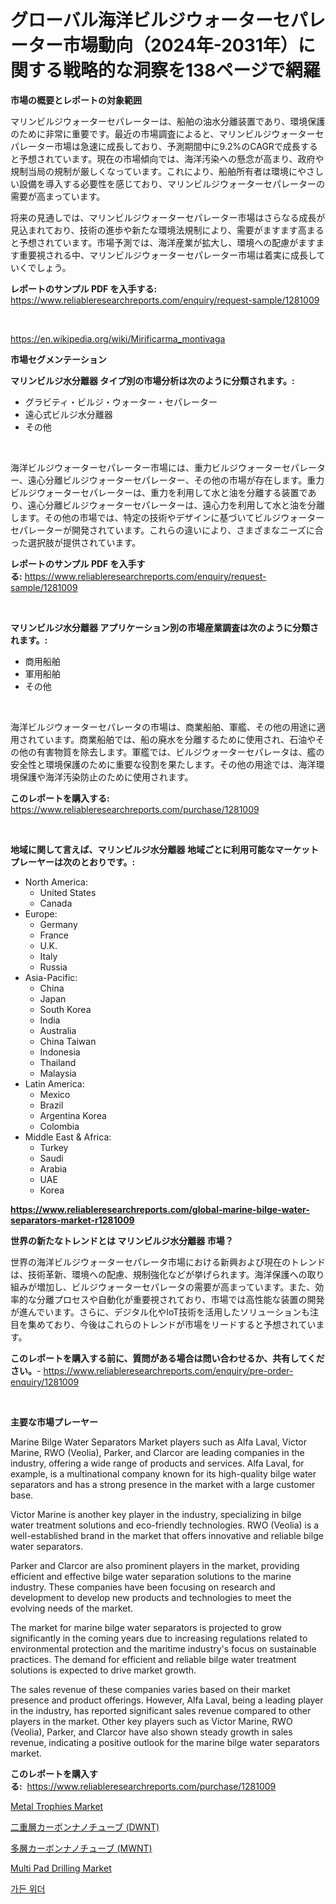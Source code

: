 <p><h1>グローバル海洋ビルジウォーターセパレーター市場動向（2024年-2031年）に関する戦略的な洞察を138ページで網羅</h1></p><p><strong>市場の概要とレポートの対象範囲</strong></p>
<p><p>マリンビルジウォーターセパレーターは、船舶の油水分離装置であり、環境保護のために非常に重要です。最近の市場調査によると、マリンビルジウォーターセパレーター市場は急速に成長しており、予測期間中に9.2%のCAGRで成長すると予想されています。現在の市場傾向では、海洋汚染への懸念が高まり、政府や規制当局の規制が厳しくなっています。これにより、船舶所有者は環境にやさしい設備を導入する必要性を感じており、マリンビルジウォーターセパレーターの需要が高まっています。</p><p>将来の見通しでは、マリンビルジウォーターセパレーター市場はさらなる成長が見込まれており、技術の進歩や新たな環境法規制により、需要がますます高まると予想されています。市場予測では、海洋産業が拡大し、環境への配慮がますます重要視される中、マリンビルジウォーターセパレーター市場は着実に成長していくでしょう。</p></p>
<p><strong>レポートのサンプル PDF を入手する:</strong> <a href="https://www.reliableresearchreports.com/enquiry/request-sample/1281009">https://www.reliableresearchreports.com/enquiry/request-sample/1281009</a></p>
<p>&nbsp;</p>
<p><a href="https://en.wikipedia.org/wiki/Mirificarma_montivaga">https://en.wikipedia.org/wiki/Mirificarma_montivaga</a></p>
<p><strong>市場セグメンテーション</strong></p>
<p><strong>マリンビルジ水分離器 タイプ別の市場分析は次のように分類されます。:</strong></p>
<p><ul><li>グラビティ・ビルジ・ウォーター・セパレーター</li><li>遠心式ビルジ水分離器</li><li>その他</li></ul></p>
<p>&nbsp;</p>
<p><p>海洋ビルジウォーターセパレーター市場には、重力ビルジウォーターセパレーター、遠心分離ビルジウォーターセパレーター、その他の市場が存在します。重力ビルジウォーターセパレーターは、重力を利用して水と油を分離する装置であり、遠心分離ビルジウォーターセパレーターは、遠心力を利用して水と油を分離します。その他の市場では、特定の技術やデザインに基づいてビルジウォーターセパレーターが開発されています。これらの違いにより、さまざまなニーズに合った選択肢が提供されています。</p></p>
<p><strong>レポートのサンプル PDF を入手する:</strong>&nbsp;<a href="https://www.reliableresearchreports.com/enquiry/request-sample/1281009">https://www.reliableresearchreports.com/enquiry/request-sample/1281009</a></p>
<p>&nbsp;</p>
<p><strong> マリンビルジ水分離器 アプリケーション別の市場産業調査は次のように分類されます。:</strong></p>
<p><ul><li>商用船舶</li><li>軍用船舶</li><li>その他</li></ul></p>
<p>&nbsp;</p>
<p><p>海洋ビルジウォーターセパレータの市場は、商業船舶、軍艦、その他の用途に適用されています。商業船舶では、船の廃水を分離するために使用され、石油やその他の有害物質を除去します。軍艦では、ビルジウォーターセパレータは、艦の安全性と環境保護のために重要な役割を果たします。その他の用途では、海洋環境保護や海洋汚染防止のために使用されます。</p></p>
<p><strong>このレポートを購入する:</strong>&nbsp; <a href="https://www.reliableresearchreports.com/purchase/1281009">https://www.reliableresearchreports.com/purchase/1281009</a></p>
<p>&nbsp;</p>
<p><strong>地域に関して言えば、マリンビルジ水分離器 地域ごとに利用可能なマーケットプレーヤーは次のとおりです。:</strong></p>
<p><ul>
    <li>
        North America:
        <ul>
            <li>United States</li>
            <li>Canada</li>
        </ul>
    </li>
    <li>
        Europe:
        <ul>
            <li>Germany</li>
            <li>France</li>
            <li>U.K.</li>
            <li>Italy</li>
            <li>Russia</li>
        </ul>
    </li>
    <li>
        Asia-Pacific:
        <ul>
            <li>China</li>
            <li>Japan</li>
            <li>South Korea</li>
            <li>India</li>
            <li>Australia</li>
            <li>China Taiwan</li>
            <li>Indonesia</li>
            <li>Thailand</li>
            <li>Malaysia</li>
        </ul>
    </li>
    <li>
        Latin America:
        <ul>
            <li>Mexico</li>
            <li>Brazil</li>
            <li>Argentina Korea</li>
            <li>Colombia</li>
        </ul>
    </li>
    <li>
        Middle East & Africa:
        <ul>
            <li>Turkey</li>
            <li>Saudi</li>
            <li>Arabia</li>
            <li>UAE</li>
            <li>Korea</li>
        </ul>
    </li>
    </ul></p>
<p><strong><a href="https://www.reliableresearchreports.com/global-marine-bilge-water-separators-market-r1281009">https://www.reliableresearchreports.com/global-marine-bilge-water-separators-market-r1281009</a></strong>&nbsp;</p>
<p><strong>世界の新たなトレンドとは マリンビルジ水分離器 市場？</strong></p>
<p><p>世界の海洋ビルジウォーターセパレータ市場における新興および現在のトレンドは、技術革新、環境への配慮、規制強化などが挙げられます。海洋保護への取り組みが増加し、ビルジウォーターセパレータの需要が高まっています。また、効率的な分離プロセスや自動化が重要視されており、市場では高性能な装置の開発が進んでいます。さらに、デジタル化やIoT技術を活用したソリューションも注目を集めており、今後はこれらのトレンドが市場をリードすると予想されています。</p></p>
<p><strong>このレポートを購入する前に、質問がある場合は問い合わせるか、共有してください。</strong>- <a href="https://www.reliableresearchreports.com/enquiry/pre-order-enquiry/1281009">https://www.reliableresearchreports.com/enquiry/pre-order-enquiry/1281009</a></p>
<p>&nbsp;</p>
<p><strong>主要な市場プレーヤー</strong></p>
<p><p>Marine Bilge Water Separators Market players such as Alfa Laval, Victor Marine, RWO (Veolia), Parker, and Clarcor are leading companies in the industry, offering a wide range of products and services. Alfa Laval, for example, is a multinational company known for its high-quality bilge water separators and has a strong presence in the market with a large customer base.</p><p>Victor Marine is another key player in the industry, specializing in bilge water treatment solutions and eco-friendly technologies. RWO (Veolia) is a well-established brand in the market that offers innovative and reliable bilge water separators.</p><p>Parker and Clarcor are also prominent players in the market, providing efficient and effective bilge water separation solutions to the marine industry. These companies have been focusing on research and development to develop new products and technologies to meet the evolving needs of the market.</p><p>The market for marine bilge water separators is projected to grow significantly in the coming years due to increasing regulations related to environmental protection and the maritime industry's focus on sustainable practices. The demand for efficient and reliable bilge water treatment solutions is expected to drive market growth.</p><p>The sales revenue of these companies varies based on their market presence and product offerings. However, Alfa Laval, being a leading player in the industry, has reported significant sales revenue compared to other players in the market. Other key players such as Victor Marine, RWO (Veolia), Parker, and Clarcor have also shown steady growth in sales revenue, indicating a positive outlook for the marine bilge water separators market.</p></p>
<p><strong>このレポートを購入する:</strong>&nbsp;&nbsp;<a href="https://www.reliableresearchreports.com/purchase/1281009">https://www.reliableresearchreports.com/purchase/1281009</a></p>
<p><p><a href="https://github.com/maesanjaya8/Market-Research-Report-List-1/blob/main/metal-trophies-market.md">Metal Trophies Market</a></p><p><a href="https://github.com/RudyBoyer2017/Market-Research-Report-List-1/blob/main/6394956146213.md">二重層カーボンナノチューブ (DWNT)</a></p><p><a href="https://github.com/MosesSpinka1914/Market-Research-Report-List-2/blob/main/8139140146212.md">多層カーボンナノチューブ (MWNT)</a></p><p><a href="https://issuu.com/reportprime-2/docs/multi-pad-drilling-market-size-2030.pptx">Multi Pad Drilling Market</a></p><p><a href="https://github.com/joyliyu/Market-Research-Report-List-1/blob/main/6290785154889.md">가든 위더</a></p></p>